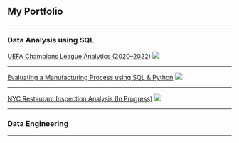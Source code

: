 ## My Portfolio

---

### Data Analysis using SQL 

[UEFA Champions League Analytics (2020–2022)](/sample_page_project_1)
<img src="images/dummy_thumbnail.jpg?raw=true"/>

---
[Evaluating a Manufacturing Process using SQL & Python](/sample_page_project_2)
<img src="images/dummy_thumbnail.jpg?raw=true"/>

---
[NYC Restaurant Inspection Analysis (In Progress)](/sample_page_project_3)
<img src="images/dummy_thumbnail.jpg?raw=true"/>

---

### Data Engineering


---

